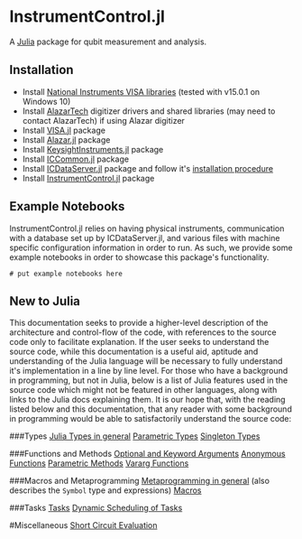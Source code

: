 InstrumentControl.jl
============

A [Julia](http://julialang.org) package for qubit measurement and analysis.

Installation
------------

+ Install [National Instruments VISA libraries](https://www.ni.com/visa/)
  (tested with v15.0.1 on Windows 10)
+ Install [AlazarTech](http://www.alazartech.com) digitizer drivers and shared libraries
  (may need to contact AlazarTech) if using Alazar digitizer
+ Install [VISA.jl](http://www.github.com/painterqubits/VISA.jl) package
+ Install [Alazar.jl](http://www.github.com/painterqubits/Alazar.jl) package
+ Install [KeysightInstruments.jl](https://github.com/PainterQubits/KeysightInstruments.jl) package
+ Install [ICCommon.jl](https://github.com/PainterQubits/ICCommon.jl) package
+ Install [ICDataServer.jl](https://github.com/PainterQubits/ICDataServer.jl)
  package and follow it's [installation procedure](https://painterqubits.github.io/ICDataServer.jl/)
+ Install [InstrumentControl.jl](http://www.github.com/painterqubits/InstrumentControl.jl) package

Example Notebooks
-----------
InstrumentControl.jl relies on having physical instruments, communication
with a database set up by ICDataServer.jl, and various files with machine specific
configuration information in order to run. As such, we provide some example
notebooks in order to showcase this package's functionality.
```
# put example notebooks here
```

New to Julia
-----------
This documentation seeks to provide a higher-level description of the
architecture and control-flow of the code, with references to the source code only
to facilitate explanation. If the user seeks to understand the source code, while
this documentation is a useful aid, aptitude and understanding of the Julia language
will be necessary to fully understand it's implementation in a line by line level.
For those who have a background in programming, but not in Julia, below is a list
of Julia features used in the source code which might not be featured in other
languages, along with links to the Julia docs explaining them. It is our hope that,
with the reading listed below and this documentation, that any reader with some
background in programming would be able to satisfactorily understand the source code:

###Types
[Julia Types in general](https://docs.julialang.org/en/stable/manual/types/)
[Parametric Types](https://docs.julialang.org/en/stable/manual/types/#Parametric-Types-1)
[Singleton Types](https://docs.julialang.org/en/stable/manual/types/#man-singleton-types-1)

###Functions and Methods
[Optional and Keyword Arguments](https://docs.julialang.org/en/stable/manual/functions/#Optional-Arguments-1)
[Anonymous Functions](https://docs.julialang.org/en/stable/manual/functions/#man-anonymous-functions-1)
[Parametric Methods](https://docs.julialang.org/en/stable/manual/methods/#Parametric-Methods-1)
[Vararg Functions](https://docs.julialang.org/en/stable/manual/functions/#Varargs-Functions-1)

###Macros and Metaprogramming
[Metaprogramming in general](https://docs.julialang.org/en/stable/manual/metaprogramming/) (also describes the `Symbol` type and expressions)
[Macros](https://docs.julialang.org/en/stable/manual/metaprogramming/#man-macros-1)

###Tasks
[Tasks](https://docs.julialang.org/en/stable/manual/control-flow/#man-tasks-1)
[Dynamic Scheduling of Tasks](https://docs.julialang.org/en/stable/manual/parallel-computing/#Synchronization-With-Remote-References-1)

#Miscellaneous
[Short Circuit Evaluation](https://docs.julialang.org/en/stable/manual/control-flow/#Short-Circuit-Evaluation-1)
